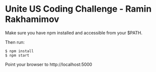 Unite US Coding Challenge - Ramin Rakhamimov
=============================

Make sure you have npm installed and accessible from your $PATH.

Then run:
```
$ npm install
$ npm start
```

Point your browser to http://localhost:5000
